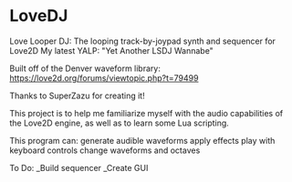 # LoveDJ
Love Looper DJ: The looping track-by-joypad synth and sequencer for Love2D
My latest YALP:
  "Yet Another LSDJ Wannabe" 

Built off of the Denver waveform library: https://love2d.org/forums/viewtopic.php?t=79499

Thanks to SuperZazu for creating it!

This project is to help me familiarize myself with the audio capabilities of the Love2D engine, as well as to learn some Lua scripting. 

This program can:
  generate audible waveforms
  apply effects
  play with keyboard controls
  change waveforms and octaves
  
 To Do:
 _Build sequencer
 _Create GUI
 
